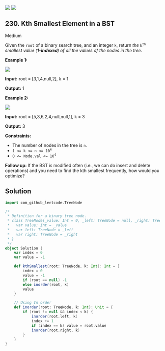 [![](https://img.shields.io/github/stars/LeetCode-in-Scala/LeetCode-in-Scala?label=Stars&style=flat-square)](https://github.com/LeetCode-in-Scala/LeetCode-in-Scala)
[![](https://img.shields.io/github/forks/LeetCode-in-Scala/LeetCode-in-Scala?label=Fork%20me%20on%20GitHub%20&style=flat-square)](https://github.com/LeetCode-in-Scala/LeetCode-in-Scala/fork)

## 230\. Kth Smallest Element in a BST

Medium

Given the `root` of a binary search tree, and an integer `k`, return _the_ <code>k<sup>th</sup></code> _smallest value (**1-indexed**) of all the values of the nodes in the tree_.

**Example 1:**

![](https://assets.leetcode.com/uploads/2021/01/28/kthtree1.jpg)

**Input:** root = [3,1,4,null,2], k = 1

**Output:** 1 

**Example 2:**

![](https://assets.leetcode.com/uploads/2021/01/28/kthtree2.jpg)

**Input:** root = [5,3,6,2,4,null,null,1], k = 3

**Output:** 3 

**Constraints:**

*   The number of nodes in the tree is `n`.
*   <code>1 <= k <= n <= 10<sup>4</sup></code>
*   <code>0 <= Node.val <= 10<sup>4</sup></code>

**Follow up:** If the BST is modified often (i.e., we can do insert and delete operations) and you need to find the kth smallest frequently, how would you optimize?

## Solution

```scala
import com_github_leetcode.TreeNode

/*
 * Definition for a binary tree node.
 * class TreeNode(_value: Int = 0, _left: TreeNode = null, _right: TreeNode = null) {
 *   var value: Int = _value
 *   var left: TreeNode = _left
 *   var right: TreeNode = _right
 * }
 */
object Solution {
    var index = 0
    var value = -1

    def kthSmallest(root: TreeNode, k: Int): Int = {
        index = 0
        value = -1
        if (root == null) -1
        else inorder(root, k)
        value
    }

    // Using In order
    def inorder(root: TreeNode, k: Int): Unit = {
        if (root != null && index < k) {
            inorder(root.left, k)
            index += 1
            if (index == k) value = root.value
            inorder(root.right, k)
        }
    }
}
```